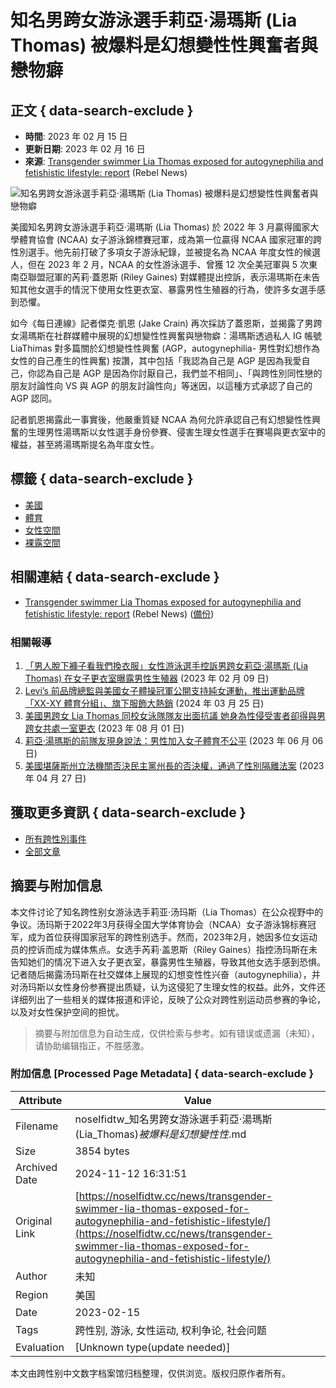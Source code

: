 # 知名男跨女游泳選手莉亞·湯瑪斯 (Lia Thomas) 被爆料是幻想變性性興奮者與戀物癖

## 正文 { data-search-exclude }


- **時間**: 2023 年 02 月 15 日
- **更新日期**: 2023 年 02 月 16 日
- **來源**: [Transgender swimmer Lia Thomas exposed for autogynephilia and fetishistic lifestyle: report](https://www.rebelnews.com/transgender_swimmer_lia_thomas_exposed_report) (Rebel News)

![知名男跨女游泳選手莉亞·湯瑪斯 (Lia Thomas) 被爆料是幻想變性性興奮者與戀物癖](https://archive.is/CmprG/48f7489a188815b06097c31e9e438e045f19decf.jpg)

美國知名男跨女游泳選手莉亞·湯瑪斯 (Lia Thomas) 於 2022 年 3 月贏得國家大學體育協會 (NCAA) 女子游泳錦標賽冠軍，成為第一位贏得 NCAA 國家冠軍的跨性別選手。他先前打破了多項女子游泳紀錄，並被提名為 NCAA 年度女性的候選人，但在 2023 年 2 月，NCAA 的女性游泳選手、曾獲 12 次全美冠軍與 5 次東南亞聯盟冠軍的芮莉·蓋恩斯 (Riley Gaines) 對媒體提出控訴，表示湯瑪斯在未告知其他女選手的情況下使用女性更衣室、暴露男性生殖器的行為，使許多女選手感到恐懼。

如今《每日連線》記者傑克·凱恩 (Jake Crain) 再次採訪了蓋恩斯，並揭露了男跨女湯瑪斯在社群媒體中展現的幻想變性性興奮與戀物癖：湯瑪斯透過私人 IG 帳號 LiaThimas 對多篇關於幻想變性性興奮 (AGP，autogynephilia- 男性對幻想作為女性的自己產生的性興奮) 按讚，其中包括「我認為自己是 AGP 是因為我愛自己，你認為自己是 AGP 是因為你討厭自己，我們並不相同」、「與跨性別同性戀的朋友討論性向 VS 與 AGP 的朋友討論性向」等迷因，以這種方式承認了自己的 AGP 認同。

記者凱恩揭露此一事實後，他嚴重質疑 NCAA 為何允許承認自己有幻想變性性興奮的生理男性湯瑪斯以女性選手身份參賽、侵害生理女性選手在賽場與更衣室中的權益，甚至將湯瑪斯提名為年度女性。

## 標籤 { data-search-exclude }
- [美國](/regions/%e7%be%8e%e5%9c%8b/)
- [體育](/tags/%e9%ab%94%e8%82%b2/)
- [女性空間](/tags/%e5%a5%b3%e6%80%a7%e7%a9%ba%e9%96%93/)
- [裸露空間](/tags/%e8%a3%b8%e9%9c%b2%e7%a9%ba%e9%96%93/)

## 相關連結 { data-search-exclude }
- [Transgender swimmer Lia Thomas exposed for autogynephilia and fetishistic lifestyle: report](https://www.rebelnews.com/transgender_swimmer_lia_thomas_exposed_report) (Rebel News) ([備份](https://archive.is/CmprG))

### 相關報導
1. [「男人脫下褲子看我們換衣服」女性游泳選手控訴男跨女莉亞·湯瑪斯 (Lia Thomas) 在女子更衣室曝露男性生殖器](https://noselfidtw.cc/news/man-dropping-his-pants-and-watching-us-undress-riley/) (2023 年 02 月 09 日)
2. [Levi’s 前品牌總監與美國女子體操冠軍公開支持純女運動，推出運動品牌「XX-XY 體育分組」、旗下服飾大熱銷](https://noselfidtw.cc/news/ex-levis-president-jennifer-sey-launches-xx-xy-athletics-for-womens-sports/) (2024 年 03 月 25 日)
3. [美國男跨女 Lia Thomas 同校女泳隊隊友出面抗議 她身為性侵受害者卻得與男跨女共處一室更衣](https://noselfidtw.cc/news/paula-scanlan-had-nightmares-after-sharing-locker-room-with-lia/) (2023 年 08 月 01 日)
4. [莉亞·湯瑪斯的前隊友現身說法：男性加入女子體育不公平](https://noselfidtw.cc/news/former-teammate-of-lia-thomas-unveils-herself/) (2023 年 06 月 06 日)
5. [美國堪薩斯州立法機關否決民主黨州長的否決權，通過了性別隔離法案](https://noselfidtw.cc/news/transgender-state-representative-moves-to-allow-sexual-attachment-to-children/) (2023 年 04 月 27 日)

## 獲取更多資訊 { data-search-exclude }
- [所有跨性別事件](https://noselfidtw.cc/news)
- [全部文章](https://noselfidtw.cc/post)

## 摘要与附加信息

<!-- tcd_abstract -->
本文件讨论了知名跨性别女游泳选手莉亚·汤玛斯（Lia Thomas）在公众视野中的争议。汤玛斯于2022年3月获得全国大学体育协会（NCAA）女子游泳锦标赛冠军，成为首位获得国家冠军的跨性别选手。然而，2023年2月，她因多位女运动员的控诉而成为媒体焦点。女选手芮莉·盖恩斯（Riley Gaines）指控汤玛斯在未告知她们的情况下进入女子更衣室，暴露男性生殖器，导致其他女选手感到恐惧。记者随后揭露汤玛斯在社交媒体上展现的幻想变性性兴奋（autogynephilia），并对汤玛斯以女性身份参赛提出质疑，认为这侵犯了生理女性的权益。此外，文件还详细列出了一些相关的媒体报道和评论，反映了公众对跨性别运动员参赛的争论，以及对女性保护空间的担忧。
<!-- tcd_abstract_end -->

> 摘要与附加信息为自动生成，仅供检索与参考。如有错误或遗漏（未知），请协助编辑指正，不胜感激。

### 附加信息 [Processed Page Metadata] { data-search-exclude }

| Attribute       | Value                                  |
|-----------------|----------------------------------------|
| Filename        | noselfidtw_知名男跨女游泳選手莉亞·湯瑪斯(Lia_Thomas)_被爆料是幻想變性性_.md                             |
| Size            | 3854 bytes                           |
| Archived Date   | 2024-11-12 16:31:51                             |
| Original Link   | [https://noselfidtw.cc/news/transgender-swimmer-lia-thomas-exposed-for-autogynephilia-and-fetishistic-lifestyle/](https://noselfidtw.cc/news/transgender-swimmer-lia-thomas-exposed-for-autogynephilia-and-fetishistic-lifestyle/)                       |
| Author          | 未知                               |
| Region          | 美国                               |
| Date            | 2023-02-15                                 |
| Tags            | 跨性别, 游泳, 女性运动, 权利争论, 社会问题                                 |
| Evaluation            | [Unknown type(update needed)]                                 |
<!-- tcd_table_end -->

本文由跨性别中文数字档案馆归档整理，仅供浏览。版权归原作者所有。

